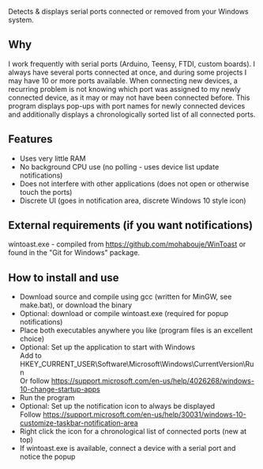 Detects & displays serial ports connected or removed from your Windows system.

## Why

I work frequently with serial ports (Arduino, Teensy, FTDI, custom boards).
I always have several ports connected at once, and during some projects I may have 10 or more ports available.
When connecting new devices, a recurring problem is not knowing which port was assigned to my newly connected device, as it may or may not have been connected before.
This program displays pop-ups with port names for newly connected devices and additionally displays a chronologically sorted list of all connected ports.

## Features

* Uses very little RAM
* No background CPU use (no polling - uses device list update notifications)
* Does not interfere with other applications (does not open or otherwise touch the ports)
* Discrete UI (goes in notification area, discrete Windows 10 style icon)

## External requirements (if you want notifications)

wintoast.exe - compiled from https://github.com/mohabouje/WinToast or found in the "Git for Windows" package.

## How to install and use

* Download source and compile using gcc (written for MinGW, see make.bat), or download the binary
* Optional: download or compile wintoast.exe (required for popup notifications)
* Place both executables anywhere you like (program files is an excellent choice)
* Optional: Set up the application to start with Windows  
  Add to HKEY_CURRENT_USER\Software\Microsoft\Windows\CurrentVersion\Run  
  Or follow https://support.microsoft.com/en-us/help/4026268/windows-10-change-startup-apps
* Run the program
* Optional: Set up the notification icon to always be displayed  
  Follow https://support.microsoft.com/en-us/help/30031/windows-10-customize-taskbar-notification-area
* Right click the icon for a chronological list of connected ports (new at top)
* If wintoast.exe is available, connect a device with a serial port and notice the popup